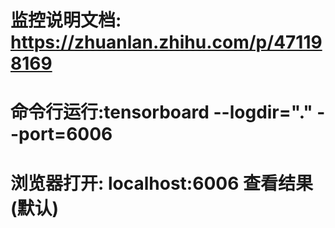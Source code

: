 # 监控说明文档: https://zhuanlan.zhihu.com/p/471198169

# 命令行运行:tensorboard --logdir="." --port=6006

# 浏览器打开: localhost:6006 查看结果(默认)



